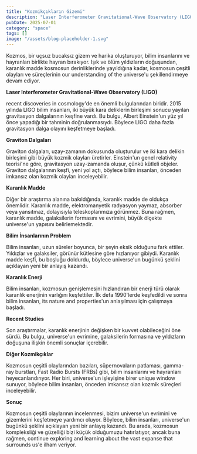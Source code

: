```yaml
---
title: "Kozmikçıkların Gizemi"
description: "Laser Interferometer Gravitational-Wave Observatory (LIGO)"
pubDate: 2025-07-01
category: "space"
tags: []
image: "/assets/blog-placeholder-1.svg"
---
```


Kozmos, bir uçsuz bucaksız gizem ve harika oluşturuyor, bilim insanlarını ve hayranları birlikte hayran bırakıyor. Işık ve ölüm yıldızların doğuşundan, karanlık madde kosmosun derinliklerinde yayıldığına kadar, kosmosun çeşitli olayları ve süreçlerinin our understanding of the universe'u şekillendirmeye devam ediyor.

**Laser Interferometer Gravitational-Wave Observatory (LIGO)**

recent discoveries in cosmology'de en önemli bulgularından biridir. 2015 yılında LIGO bilim insanları, iki büyük kara deliklerin birleşimi sonucu yayılan gravitasyon dalgalarının keşfine vardı. Bu bulgu, Albert Einstein'un yüz yıl önce yapadığı bir tahminin doğrulanmasıydı. Böylece LIGO daha fazla gravitasyon dalga olayını keşfetmeye başladı.

**Graviton Dalgaları**

Graviton dalgaları, uzay-zamanın dokusunda oluşturulur ve iki kara delikin birleşimi gibi büyük kozmik olayları üretirler. Einstein'un genel relativity teorisi'ne göre, gravitasyon uzay-zamanda oluşur, çünkü kütleli objeler. Graviton dalgalarının keşfi, yeni yol açtı, böylece bilim insanları, önceden imkansız olan kozmik olayları inceleyebilir.

**Karanlık Madde**

Diğer bir araştırma alanına bakıldığında, karanlık madde de oldukça önemlidir. Karanlık madde, elektromanyetik radyasyon yaymaz, absorber veya yansıtmaz, dolayısıyla teleskoplarımıza görünmez. Buna rağmen, karanlık madde, galaksilerin formasını ve evrimini, büyük ölçekte universe'un yapısını belirlemektedir.

**Bilim İnsanlarının Problem**

Bilim insanları, uzun süreler boyunca, bir şeyin eksik olduğunu fark ettiler. Yıldızlar ve galaksiler, görünür kütlesine göre hızlanıyor gibiydi. Karanlık madde keşfi, bu boşluğu doldurdu, böylece universe'un bugünkü şeklini açıklayan yeni bir anlayış kazandı.

**Karanlık Enerji**

Bilim insanları, kozmosun genişlemesini hızlandıran bir enerji türü olarak karanlık enerjinin varlığını keşfettiler. İlk defa 1990'lerde keşfedildi ve sonra bilim insanları, its nature and properties'un anlaşılması için çalışmaya başladı.

**Recent Studies**

Son araştırmalar, karanlık enerjinin değişken bir kuvvet olabileceğini öne sürdü. Bu bulgu, universe'un evrimine, galaksilerin formasına ve yıldızların doğuşuna ilişkin önemli sonuçlar içerebilir.

**Diğer Kozmikçıklar**

Kozmosun çeşitli olaylarından bazıları, süpernovaların patlaması, gamma-ray burstları, Fast Radio Bursts (FRBs) gibi, bilim insanlarını ve hayranları heyecanlandırıyor. Her biri, universe'un işleyişine birer unique window sunuyor, böylece bilim insanları, önceden imkansız olan kozmik süreçleri inceleyebilir.

**Sonuç**

Kozmosun çeşitli olaylarının incelenmesi, bizim universe'un evrimini ve gizemlerini keşfetmeye yardımcı oluyor. Böylece, bilim insanları, universe'un bugünkü şeklini açıklayan yeni bir anlayış kazandı. Bu arada, kozmosun kompleksliği ve güzelliği bizi küçük olduğumuzu hatırlatıyor, ancak buna rağmen, continue exploring and learning about the vast expanse that surrounds us'e ilham veriyor.
